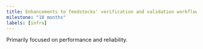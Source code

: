 ```yaml
---
title: Enhancements to feedstocks' verification and validation workflows
milestone: "18 months"
labels: [infra]
---
```


Primarily focused on performance and reliability.